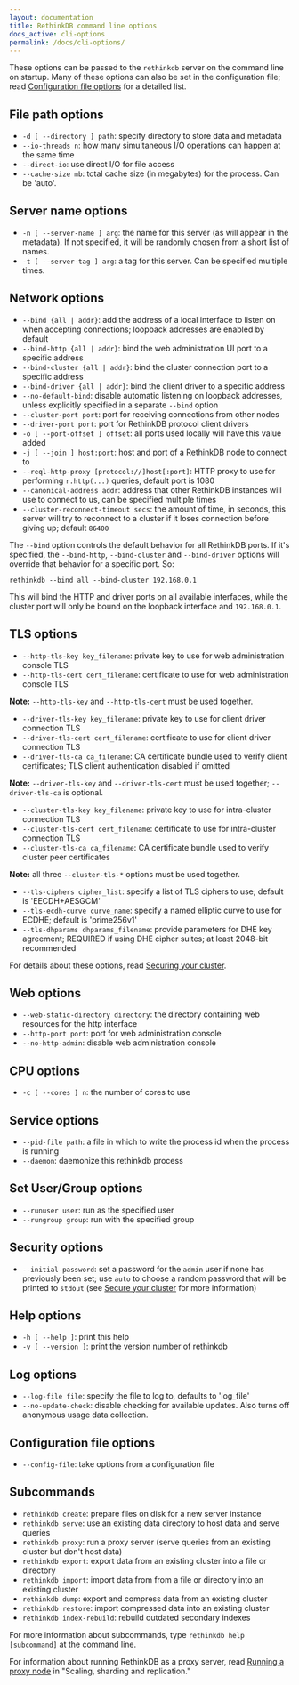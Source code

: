 ```yaml
---
layout: documentation
title: RethinkDB command line options
docs_active: cli-options
permalink: /docs/cli-options/
---
```


These options can be passed to the `rethinkdb` server on the command line on startup. Many of these options can also be set in the configuration file; read [Configuration file options](/docs/config-file/) for a detailed list.

## File path options ##

* `-d [ --directory ] path`: specify directory to store data and metadata
* `--io-threads n`: how many simultaneous I/O operations can happen at the same time
* `--direct-io`: use direct I/O for file access
* `--cache-size mb`: total cache size (in megabytes) for the process. Can be 'auto'.

## Server name options ##

* `-n [ --server-name ] arg`: the name for this server (as will appear in the metadata).  If not specified, it will be randomly chosen from a short list of names.
* `-t [ --server-tag ] arg`: a tag for this server. Can be specified multiple times.

## Network options ##

* `--bind {all | addr}`: add the address of a local interface to listen on when accepting connections; loopback addresses are enabled by default
* `--bind-http {all | addr}`: bind the web administration UI port to a specific address
* `--bind-cluster {all | addr}`: bind the cluster connection port to a specific address
* `--bind-driver {all | addr}`: bind the client driver to a specific address
* `--no-default-bind`: disable automatic listening on loopback addresses, unless explicitly specified in a separate `--bind` option
* `--cluster-port port`: port for receiving connections from other nodes
* `--driver-port port`: port for RethinkDB protocol client drivers
* `-o [ --port-offset ] offset`: all ports used locally will have this value added
* `-j [ --join ] host:port`: host and port of a RethinkDB node to connect to
* `--reql-http-proxy [protocol://]host[:port]`: HTTP proxy to use for performing `r.http(...)` queries, default port is 1080
* `--canonical-address addr`: address that other RethinkDB instances will use to connect to us, can be specified multiple times
* `--cluster-reconnect-timeout secs`: the amount of time, in seconds, this server will try to reconnect to a cluster if it loses connection before giving up; default `86400`

The `--bind` option controls the default behavior for all RethinkDB ports. If it's specified, the `--bind-http`, `--bind-cluster` and `--bind-driver` options will override that behavior for a specific port. So:

    rethinkdb --bind all --bind-cluster 192.168.0.1

This will bind the HTTP and driver ports on all available interfaces, while the cluster port will only be bound on the loopback interface and `192.168.0.1`.

## TLS options ##

* `--http-tls-key key_filename`: private key to use for web administration console TLS
* `--http-tls-cert cert_filename`: certificate to use for web administration console TLS

__Note:__ `--http-tls-key` and `--http-tls-cert` must be used together.

* `--driver-tls-key key_filename`: private key to use for client driver connection TLS
* `--driver-tls-cert cert_filename`: certificate to use for client driver connection TLS
* `--driver-tls-ca ca_filename`: CA certificate bundle used to verify client certificates; TLS client authentication disabled if omitted

__Note:__ `--driver-tls-key` and `--driver-tls-cert` must be used together; `--driver-tls-ca` is optional.

* `--cluster-tls-key key_filename`: private key to use for intra-cluster connection TLS
* `--cluster-tls-cert cert_filename`: certificate to use for intra-cluster connection TLS
* `--cluster-tls-ca ca_filename`: CA certificate bundle used to verify cluster peer certificates

__Note:__ all three `--cluster-tls-*` options must be used together.

* `--tls-ciphers cipher_list`: specify a list of TLS ciphers to use; default is 'EECDH+AESGCM'
* `--tls-ecdh-curve curve_name`: specify a named elliptic curve to use for ECDHE; default is 'prime256v1'
* `--tls-dhparams dhparams_filename`: provide parameters for DHE key agreement; REQUIRED if using DHE cipher suites; at least 2048-bit recommended

For details about these options, read [Securing your cluster][sec].

[sec]: /docs/security/

## Web options ##

* `--web-static-directory directory`: the directory containing web resources for the http interface
* `--http-port port`: port for web administration console
* `--no-http-admin`: disable web administration console

## CPU options ##

* `-c [ --cores ] n`: the number of cores to use

## Service options ##

* `--pid-file path`: a file in which to write the process id when the process is running
* `--daemon`: daemonize this rethinkdb process

## Set User/Group options ##

* `--runuser user`: run as the specified user
* `--rungroup group`: run with the specified group

## Security options ##

* `--initial-password`: set a password for the `admin` user if none has previously been set; use `auto` to choose a random password that will be printed to `stdout` (see [Secure your cluster][sec] for more information)

[sec]: /docs/security

## Help options ##

* `-h [ --help ]`: print this help
* `-v [ --version ]`: print the version number of rethinkdb

## Log options ##

* `--log-file file`: specify the file to log to, defaults to 'log_file'
* `--no-update-check`: disable checking for available updates.  Also turns off anonymous usage data collection.

## Configuration file options ##

* `--config-file`: take options from a configuration file

## Subcommands ##

* `rethinkdb create`: prepare files on disk for a new server instance
* `rethinkdb serve`: use an existing data directory to host data and serve queries
* `rethinkdb proxy`: run a proxy server (serve queries from an existing cluster but don't host data)
* `rethinkdb export`: export data from an existing cluster into a file or directory
* `rethinkdb import`: import data from from a file or directory into an existing cluster
* `rethinkdb dump`: export and compress data from an existing cluster
* `rethinkdb restore`: import compressed data into an existing cluster
* `rethinkdb index-rebuild`: rebuild outdated secondary indexes

For more information about subcommands, type `rethinkdb help [subcommand]` at the command line.

For information about running RethinkDB as a proxy server, read [Running a proxy node](/docs/sharding-and-replication/#running-a-proxy-node) in "Scaling, sharding and replication."
